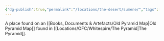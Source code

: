 ```yaml
---
{"dg-publish":true,"permalink":"/locations/the-desert/sumene/","tags":["Location","Unexplored"],"noteIcon":""}
---
```


A place found on an [[Books, Documents & Artefacts/Old Pyramid Map\|Old Pyramid Map]] found in [[Locations/OFC/Whitespire/The Pyramid\|The Pyramid]]. 
